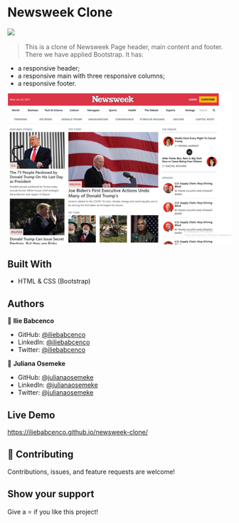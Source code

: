 # Newsweek Clone 
![](https://img.shields.io/badge/Microverse-blueviolet)


> This is a clone of Newsweek Page header, main content and footer.
There we have applied Bootstrap.
It has:
- a responsive header;
- a responsive main with three responsive columns;
- a responsive footer.

<img src="assets/1.png">

## Built With

- HTML & CSS (Bootstrap)

## Authors

👤 **Ilie Babcenco**

- GitHub: [@iliebabcenco](https://github.com/iliebabcenco)
- LinkedIn: [@iliebabcenco](https://www.linkedin.com/in/ilie-babcenco-72459a1b1/)
- Twitter: [@iliebabcenco](https://twitter.com/BabcencoIlie)

👤 **Juliana Osemeke**

- GitHub: [@julianaosemeke](https://github.com/JulianaOsemeke)
- LinkedIn: [@julianaosemeke](http://www.linkedin.com/in/juliana-osemeke)
- Twitter: [@julianaosemeke](https://twitter.com/julianaosemeke)

## Live Demo

https://iliebabcenco.github.io/newsweek-clone/

## 🤝 Contributing

Contributions, issues, and feature requests are welcome!

## Show your support

Give a ⭐️ if you like this project!
